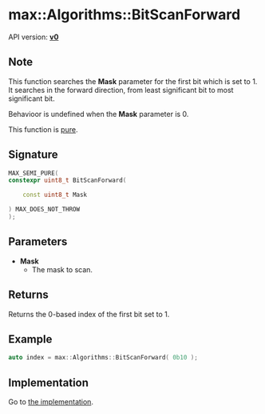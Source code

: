 # max::Algorithms::BitScanForward

API version: [**v0**](../../v0.md)

## Note

This function searches the **Mask** parameter for the first bit which is set to 1. It searches in the forward direction, from least significant bit to most significant bit.

Behavioor is undefined when the **Mask** parameter is 0.
 
This function is [pure](../Compiling/MAX_PURE.md).

## Signature

```c++
MAX_SEMI_PURE(
constexpr uint8_t BitScanForward(

	const uint8_t Mask

) MAX_DOES_NOT_THROW
);
```

## Parameters

* **Mask**
    * The mask to scan.

## Returns

Returns the 0-based index of the first bit set to 1.

## Example

```c++
auto index = max::Algorithms::BitScanForward( 0b10 );
```

## Implementation

Go to [the implementation](../../../../Code/Include/max/Algorithms/BitScanForward.inl#L30).